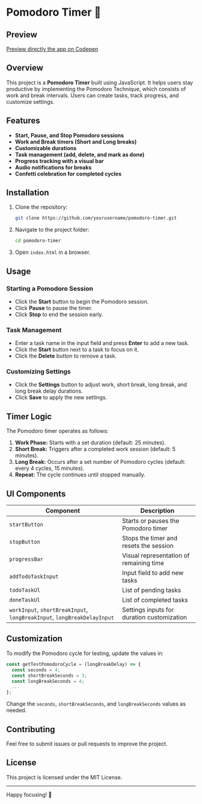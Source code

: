 # Pomodoro Timer 🍅

## Preview

[Preview directly the app on Codepen](https://codepen.io/kalvin-eliazord/pen/dPbQzQB)

## Overview

This project is a **Pomodoro Timer** built using JavaScript. It helps users stay productive by implementing the Pomodoro Technique, which consists of work and break intervals. Users can create tasks, track progress, and customize settings.

## Features

- **Start, Pause, and Stop Pomodoro sessions**
- **Work and Break timers (Short and Long breaks)**
- **Customizable durations**
- **Task management (add, delete, and mark as done)**
- **Progress tracking with a visual bar**
- **Audio notifications for breaks**
- **Confetti celebration for completed cycles**

## Installation

1. Clone the repository:
   ```sh
   git clone https://github.com/yourusername/pomodoro-timer.git
   ```
2. Navigate to the project folder:
   ```sh
   cd pomodoro-timer
   ```
3. Open `index.html` in a browser.

## Usage

### Starting a Pomodoro Session

- Click the **Start** button to begin the Pomodoro session.
- Click **Pause** to pause the timer.
- Click **Stop** to end the session early.

### Task Management

- Enter a task name in the input field and press **Enter** to add a new task.
- Click the **Start** button next to a task to focus on it.
- Click the **Delete** button to remove a task.

### Customizing Settings

- Click the **Settings** button to adjust work, short break, long break, and long break delay durations.
- Click **Save** to apply the new settings.

## Timer Logic

The Pomodoro timer operates as follows:

1. **Work Phase:** Starts with a set duration (default: 25 minutes).
2. **Short Break:** Triggers after a completed work session (default: 5 minutes).
3. **Long Break:** Occurs after a set number of Pomodoro cycles (default: every 4 cycles, 15 minutes).
4. **Repeat:** The cycle continues until stopped manually.

## UI Components

| Component                                                               | Description                                |
| ----------------------------------------------------------------------- | ------------------------------------------ |
| `startButton`                                                           | Starts or pauses the Pomodoro timer        |
| `stopButton`                                                            | Stops the timer and resets the session     |
| `progressBar`                                                           | Visual representation of remaining time    |
| `addTodoTaskInput`                                                      | Input field to add new tasks               |
| `todoTaskUl`                                                            | List of pending tasks                      |
| `doneTaskUl`                                                            | List of completed tasks                    |
| `workInput`, `shortBreakInput`, `longBreakInput`, `longBreakDelayInput` | Settings inputs for duration customization |

## Customization

To modify the Pomodoro cycle for testing, update the values in:

```js
const getTestPomodoroCycle = (longBreakDelay) => {
  const seconds = 4;
  const shortBreakSeconds = 3;
  const longBreakSeconds = 4;
  ...
};
```

Change the `seconds`, `shortBreakSeconds`, and `longBreakSeconds` values as needed.

## Contributing

Feel free to submit issues or pull requests to improve the project.

## License

This project is licensed under the MIT License.

---

Happy focusing! 🍅


